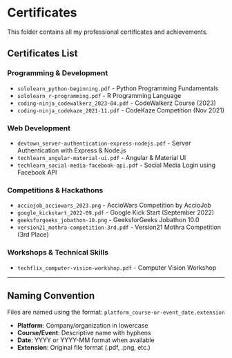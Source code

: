 # Certificates

This folder contains all my professional certificates and achievements.

## Certificates List

### Programming & Development
- `sololearn_python-beginning.pdf` - Python Programming Fundamentals
- `sololearn_r-programming.pdf` - R Programming Language
- `coding-ninja_codewalkerz_2023-04.pdf` - CodeWalkerz Course (2023)
- `coding-ninja_codekaze_2021-11.pdf` - CodeKaze Competition (Nov 2021)

### Web Development
- `devtown_server-authentication-express-nodejs.pdf` - Server Authentication with Express & Node.js
- `techlearn_angular-material-ui.pdf` - Angular & Material UI
- `techlearn_social-media-facebook-api.pdf` - Social Media Login using Facebook API

### Competitions & Hackathons
- `acciojob_acciowars_2023.png` - AccioWars Competition by AccioJob
- `google_kickstart_2022-09.pdf` - Google Kick Start (September 2022)
- `geeksforgeeks_jobathon-10.png` - GeeksforGeeks Jobathon 10.0
- `version21_mothra-competition-3rd.pdf` - Version21 Mothra Competition (3rd Place)

### Workshops & Technical Skills
- `techflix_computer-vision-workshop.pdf` - Computer Vision Workshop

---

## Naming Convention
Files are named using the format: `platform_course-or-event_date.extension`

- **Platform**: Company/organization in lowercase
- **Course/Event**: Descriptive name with hyphens
- **Date**: YYYY or YYYY-MM format when available
- **Extension**: Original file format (.pdf, .png, etc.)
